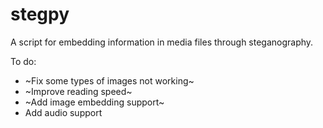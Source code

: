 # stegpy

A script for embedding information in media files through steganography.

To do:
* ~Fix some types of images not working~
* ~Improve reading speed~
* ~Add image embedding support~
* Add audio support
